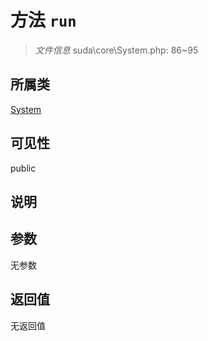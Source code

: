# 方法 `run`

> *文件信息* suda\core\System.php: 86~95

## 所属类 

[System](../System.md)

## 可见性

public

## 说明



## 参数


无参数


## 返回值

无返回值
